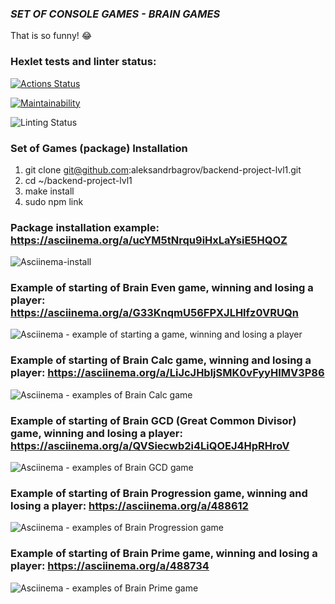 ### ***SET OF CONSOLE GAMES - BRAIN GAMES***
That is so funny! :joy:

### Hexlet tests and linter status:
[![Actions Status](https://github.com/aleksandrbagrov/backend-project-lvl1/workflows/hexlet-check/badge.svg)](https://github.com/aleksandrbagrov/backend-project-lvl1/actions)

[![Maintainability](https://api.codeclimate.com/v1/badges/dfc50c2d88cd46d069c1/maintainability)](https://codeclimate.com/github/aleksandrbagrov/backend-project-lvl1/maintainability)

![Linting Status](https://github.com/aleksandrbagrov/backend-project-lvl1/actions/workflows/hexlet-project-lint.yml/badge.svg?event=push)

### Set of Games (package) Installation

1.   git clone git@github.com:aleksandrbagrov/backend-project-lvl1.git
2.   cd ~/backend-project-lvl1
3.   make install
4.   sudo npm link


### Package installation example:  https://asciinema.org/a/ucYM5tNrqu9iHxLaYsiE5HQOZ

![Asciinema-install](https://user-images.githubusercontent.com/101454330/163024136-e8691d03-83e2-4ad6-89e3-f3ee71f0349e.png)


### Example of starting of Brain Even game, winning and losing a player:   https://asciinema.org/a/G33KnqmU56FPXJLHlfz0VRUQn

![Asciinema - example of starting a game, winning and losing a player](https://user-images.githubusercontent.com/101454330/163028489-5e7fc14f-3374-4928-9c01-97e33acd35ef.png)


### Example of starting of Brain Calc game, winning and losing a player:   https://asciinema.org/a/LiJcJHbljSMK0vFyyHIMV3P86

![Asciinema - examples of Brain Calc game ](https://user-images.githubusercontent.com/101454330/163688337-6f5f2203-080a-4df8-97e0-d90abf80bb21.png)

### Example of starting of Brain GCD (Great Common Divisor) game, winning and losing a player:  https://asciinema.org/a/QVSiecwb2i4LiQOEJ4HpRHroV

![Asciinema - examples of Brain GCD game ](https://user-images.githubusercontent.com/101454330/163880971-d133e82e-7617-4c96-8fc6-0679871dd942.png)


### Example of starting of Brain Progression game, winning and losing a player:   https://asciinema.org/a/488612

![Asciinema - examples of Brain Progression game ](https://user-images.githubusercontent.com/101454330/164069603-df90973e-2bd8-4853-97b3-c3fe19283141.png)


### Example of starting of Brain Prime game, winning and losing a player:   https://asciinema.org/a/488734

![Asciinema - examples of Brain Prime game ](https://user-images.githubusercontent.com/101454330/164205519-c426e4fc-f0f7-4075-af91-a4a46e8b2078.png)


